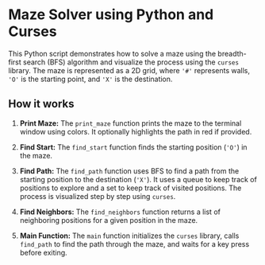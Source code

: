 # Maze Solver using Python and Curses

This Python script demonstrates how to solve a maze using the breadth-first search (BFS) algorithm and visualize the process using the `curses` library. The maze is represented as a 2D grid, where `'#'` represents walls, `'O'` is the starting point, and `'X'` is the destination.

## How it works

1. **Print Maze:** The `print_maze` function prints the maze to the terminal window using colors. It optionally highlights the path in red if provided.

2. **Find Start:** The `find_start` function finds the starting position (`'O'`) in the maze.

3. **Find Path:** The `find_path` function uses BFS to find a path from the starting position to the destination (`'X'`). It uses a queue to keep track of positions to explore and a set to keep track of visited positions. The process is visualized step by step using `curses`.

4. **Find Neighbors:** The `find_neighbors` function returns a list of neighboring positions for a given position in the maze.

5. **Main Function:** The `main` function initializes the `curses` library, calls `find_path` to find the path through the maze, and waits for a key press before exiting.

